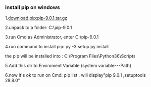 
### install pip on windows

1.[download pip:pip-9.0.1.tar.gz](https://pypi.python.org/pypi/pip#downloads)  

2.unpack to a folder: C:\pip-9.0.1

3.run Cmd as Administrator, enter C:\pip-9.0.1

4.run command to install pip:   py -3 setup.py install

  the pip will be installed into : C:\Program Files\Python36\Scripts
  
5.Add this dir to Enviroment Variable (system variable---Path)

6.now it's ok to run on Cmd: pip list ,    will display"pip 9.0.1 ,setuptools 28.8.0"
